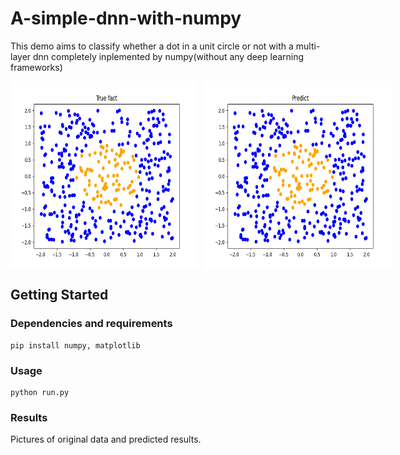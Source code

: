 # A-simple-dnn-with-numpy
This demo aims to classify whether a dot in a unit circle or not with a multi-layer dnn completely inplemented by numpy(without any deep learning frameworks)

<div style="display:flex; align-items:center;">
<img src="./pics/fact.png" alt="alt text" width="300" height="300" style="margin-right:10px;">
<img src="./pics/predict.png" alt="alt text" width="300" height="300">
</div>

## Getting Started
### Dependencies and requirements
```
pip install numpy, matplotlib
```

### Usage
```
python run.py
```

### Results
Pictures of original data and predicted results.

